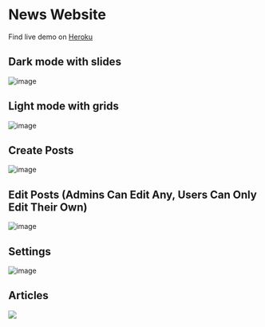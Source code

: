 # News Website
Find live demo on [Heroku](https://project490.herokuapp.com/)

## Dark mode with slides
![image](https://i.gyazo.com/1650ce5b9836ac0a3ecee958e2094740.jpg) 
## Light mode with grids
![image](https://i.gyazo.com/aaa9976e6cc71b687232d652c656a7ce.jpg)
## Create Posts
![image](https://i.gyazo.com/ac365b0f132537a48ef6cad952e61d60.png)
## Edit Posts (Admins Can Edit Any, Users Can Only Edit Their Own)
![image](https://i.gyazo.com/290bd3c049504ff7e8e0f3c922ec6dee.png)
## Settings
![image](https://i.gyazo.com/fcc66f761974457b4e4708372855586b.png)
## Articles
![](https://i.gyazo.com/5e7387caa9808eda7712843cc6d9b29c.png)

